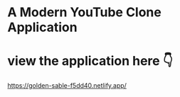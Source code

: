 # A Modern YouTube Clone Application 

# view the application here 👇

https://golden-sable-f5dd40.netlify.app/

